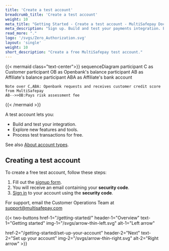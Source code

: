 ```yaml
---
title: 'Create a test account'
breadcrumb_title: 'Create a test account'
weight: 10
meta_title: "Getting Started - Create a test account - MultiSafepay Docs"
meta_description: "Sign up. Build and test your payments integration. Explore our products and services. Use our API reference, SDKs, and wrappers. Get support."
read_more: "."
logo: '/svgs/Zero_Authorization.svg'
layout: 'single'
weight: 10
short_description: "Create a free MultiSafepay test account."
---
```


{{< mermaid class="text-center">}}
sequenceDiagram
    participant C as Customer
    participant OB as Openbank's balance
    participant AB as Affiliate's balance
    participant ABA as Affiliate's bank account
    
    Note over C,ABA: Openbank requests and receives customer credit score from MultiSafepay
    AB-->>OB:Pays risk assessment fee
{{< /mermaid >}}

A test account lets you:

* Build and test your integration.
* Explore new features and tools.
* Process test transactions for free.

See also [About account types](/account/partner-account-control/about-account-types/).

## Creating a test account

To create a free test account, follow these steps:

1. Fill out the [signup form](https://testmerchant.multisafepay.com/signup).
2. You will receive an email containing your **security code**.
3. [Sign in](https://testmerchant.multisafepay.com) to your account using the **security code**.

For support, email the Customer Operations Team at <support@multisafepay.com>

{{< two-buttons
href-1="/getting-started/" header-1="Overview" text-1="Getting started" img-1="/svgs/arrow-thin-left.svg" alt-1="Left arrow" 

href-2="/getting-started/set-up-your-account" header-2="Next" text-2="Set up your account" img-2="/svgs/arrow-thin-right.svg" alt-2="Right arrow" >}}